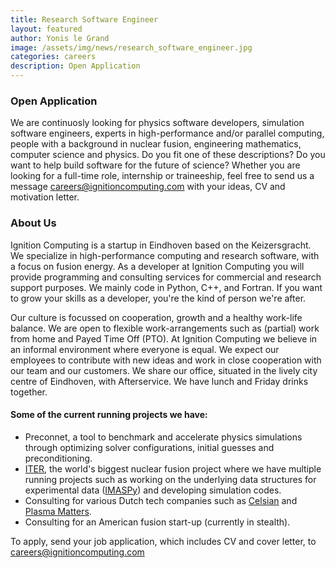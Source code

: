 ```yaml
---
title: Research Software Engineer
layout: featured
author: Yonis le Grand  
image: /assets/img/news/research_software_engineer.jpg
categories: careers
description: Open Application
---
```


### Open Application

We are continuosly looking for physics software developers, simulation software engineers, experts in high-performance and/or parallel computing, people with a background in nuclear fusion, engineering mathematics, computer science and physics. Do you fit one of these descriptions? Do you want to help build software for the future of science? Whether you are looking for a full-time role, internship or traineeship, feel free to
send us a message <careers@ignitioncomputing.com> with your ideas, CV and motivation letter.

### About Us

Ignition Computing is a startup in Eindhoven based on the Keizersgracht. We specialize in high-performance computing and research software, with a focus on fusion energy. As a developer at Ignition Computing you will provide programming and consulting services for commercial and research support purposes. We mainly code in Python, C++, and Fortran. If you want to grow your skills as a developer, you're the kind of person we're after.

Our culture is focussed on cooperation, growth and a healthy work-life balance. We are open to flexible work-arrangements such as (partial) work from home and Payed Time Off (PTO). At Ignition Computing we believe in an informal environment where everyone is equal. We expect our employees to contribute with new ideas and work in close cooperation with our team and our customers. We share our office, situated in the lively city centre of Eindhoven, with Afterservice. We have lunch and Friday drinks together.

#### Some of the current running projects we have:

- Preconnet, a tool to benchmark and accelerate physics simulations through optimizing solver configurations, initial guesses and preconditioning.
- [ITER](https://iter.org), the world's biggest nuclear fusion project where we have multiple running projects such as working on the underlying data structures for experimental data ([IMASPy](https://pypi.org/project/imaspy/)) and developing simulation codes.
- Consulting for various Dutch tech companies such as [Celsian](https://www.celsian.nl/) and [Plasma Matters](https://plasimo.phys.tue.nl/index.php).
- Consulting for an American fusion start-up (currently in stealth).

To apply, send your job application, which includes CV and cover letter, to <careers@ignitioncomputing.com>

